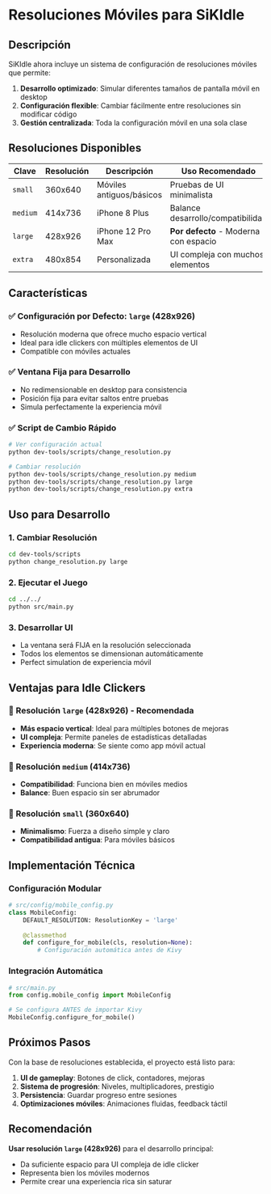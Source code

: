 # Resoluciones Móviles para SiKIdle

## Descripción

SiKIdle ahora incluye un sistema de configuración de resoluciones móviles que permite:

1. **Desarrollo optimizado**: Simular diferentes tamaños de pantalla móvil en desktop
2. **Configuración flexible**: Cambiar fácilmente entre resoluciones sin modificar código
3. **Gestión centralizada**: Toda la configuración móvil en una sola clase

## Resoluciones Disponibles

| Clave | Resolución | Descripción | Uso Recomendado |
|-------|------------|-------------|------------------|
| `small` | 360x640 | Móviles antiguos/básicos | Pruebas de UI minimalista |
| `medium` | 414x736 | iPhone 8 Plus | Balance desarrollo/compatibilidad |
| `large` | 428x926 | iPhone 12 Pro Max | **Por defecto** - Moderna con espacio |
| `extra` | 480x854 | Personalizada | UI compleja con muchos elementos |

## Características

### ✅ Configuración por Defecto: `large` (428x926)
- Resolución moderna que ofrece mucho espacio vertical
- Ideal para idle clickers con múltiples elementos de UI
- Compatible con móviles actuales

### ✅ Ventana Fija para Desarrollo
- No redimensionable en desktop para consistencia
- Posición fija para evitar saltos entre pruebas
- Simula perfectamente la experiencia móvil

### ✅ Script de Cambio Rápido
```bash
# Ver configuración actual
python dev-tools/scripts/change_resolution.py

# Cambiar resolución
python dev-tools/scripts/change_resolution.py medium
python dev-tools/scripts/change_resolution.py large
python dev-tools/scripts/change_resolution.py extra
```

## Uso para Desarrollo

### 1. Cambiar Resolución
```bash
cd dev-tools/scripts
python change_resolution.py large
```

### 2. Ejecutar el Juego
```bash
cd ../../
python src/main.py
```

### 3. Desarrollar UI
- La ventana será FIJA en la resolución seleccionada
- Todos los elementos se dimensionan automáticamente
- Perfect simulation de experiencia móvil

## Ventajas para Idle Clickers

### 📱 Resolución `large` (428x926) - **Recomendada**
- **Más espacio vertical**: Ideal para múltiples botones de mejoras
- **UI compleja**: Permite paneles de estadísticas detalladas
- **Experiencia moderna**: Se siente como app móvil actual

### 📱 Resolución `medium` (414x736)
- **Compatibilidad**: Funciona bien en móviles medios
- **Balance**: Buen espacio sin ser abrumador

### 📱 Resolución `small` (360x640)
- **Minimalismo**: Fuerza a diseño simple y claro
- **Compatibilidad antigua**: Para móviles básicos

## Implementación Técnica

### Configuración Modular
```python
# src/config/mobile_config.py
class MobileConfig:
    DEFAULT_RESOLUTION: ResolutionKey = 'large'
    
    @classmethod
    def configure_for_mobile(cls, resolution=None):
        # Configuración automática antes de Kivy
```

### Integración Automática
```python
# src/main.py
from config.mobile_config import MobileConfig

# Se configura ANTES de importar Kivy
MobileConfig.configure_for_mobile()
```

## Próximos Pasos

Con la base de resoluciones establecida, el proyecto está listo para:

1. **UI de gameplay**: Botones de click, contadores, mejoras
2. **Sistema de progresión**: Niveles, multiplicadores, prestigio
3. **Persistencia**: Guardar progreso entre sesiones
4. **Optimizaciones móviles**: Animaciones fluidas, feedback táctil

## Recomendación

**Usar resolución `large` (428x926)** para el desarrollo principal:
- Da suficiente espacio para UI compleja de idle clicker
- Representa bien los móviles modernos
- Permite crear una experiencia rica sin saturar
